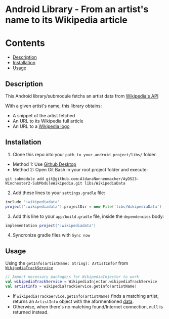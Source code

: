 # Android Library - From an artist's name to its Wikipedia article

# Contents
- [Description](#description)
- [Installation](#installation)
- [Usage](#usage)

## Description
This Android library/submodule fetchs an artist data from [Wikipedia's API](https://www.mediawiki.org/wiki/API:Main_page/en)

With a given artist's name, this library obtains:
- A snippet of the artist fetched
- An URL to its Wikipedia full article
- An URL to a [Wikipedia logo](https://upload.wikimedia.org/wikipedia/commons/8/8c/Wikipedia-logo-v2-es.png)

## Installation

1. Clone this repo into your `path_to_your_android_project/libs/` folder.
- Method 1: Use [Github Desktop](https://desktop.github.com/)
- Method 2: Open Git Bash in your root project folder and execute:
``` git
git submodule add git@github.com:AldanaNonnenmacher/AyDS23-Winchester2-SubModuleWikipedia.git libs/WikipediaData
```
2. Add these lines to your `settings.gradle` file:
``` gradle
include ':wikipediadata'
project(':wikipediadata').projectDir = new File('libs/WikipediaData')
```
3. Add this line to your `app/build.gradle` file, inside the `dependencies` body:
``` gradle
implementation project(':wikipediadata')
```
4. Syncronize gradle files with `Sync now`

## Usage

Using the `getInfo(artistName: String): ArtistInfo?` from [`WikipediaTrackService`](src/main/java/ayds/winchester2/wikipediadata/data/wikipedia/WikipediaTrackService.kt)
``` kotlin
// Import necessary package/s for WikipediaInjector to work
val wikipediaTrackService = WikipediaInjector.wikipediaTrackService
val artistInfo = wikipediaTrackService.getInfo(artistName)
```
- If `wikipediaTrackService.getInfo(artistName)` finds a matching artist, returns an `ArtistInfo` object with the aformentioned [data](#description).
- Otherwise, when there's no matching found/Internet connection, `null` is returned instead.
